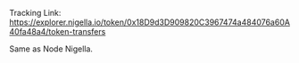 Tracking Link: https://explorer.nigella.io/token/0x18D9d3D909820C3967474a484076a60A40fa48a4/token-transfers

Same as Node Nigella.
